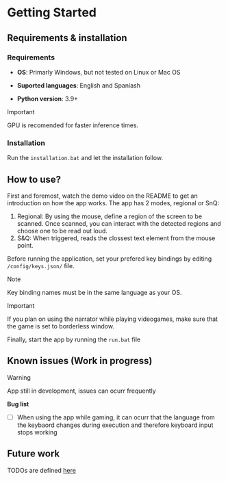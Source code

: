 # Getting Started
## Requirements & installation
### Requirements
- **OS**: Primarly Windows, but not tested on Linux or Mac OS

- **Suported languages**: English and Spaniash

- **Python version**: 3.9+
  
> [!IMPORTANT]
> GPU is recomended for faster inference times.

### Installation
Run the `installation.bat` and let the installation follow.

## How to use?
First and foremost, watch the demo video on the README to get an introduction on how the app works.
The app has 2 modes, regional or SnQ:

1. Regional: By using the mouse, define a region of the screen to be scanned. Once scanned, you can interact with the detected regions and choose one to be read out loud.
2. S&Q: When triggered, reads the clossest text element from the mouse point.  

Before running the application, set your prefered key bindings by editing `/config/keys.json/` file.

> [!NOTE]
> Key binding names must be in the same language as your OS.

> [!IMPORTANT]
> If you plan on using the narrator while playing videogames, make sure that the game is set to borderless window.

Finally, start the app by running the `run.bat` file

## Known issues (Work in progress)
> [!WARNING]
> App still in development, issues can ocurr frequently 

**Bug list**
- [ ] When using the app while gaming, it can ocurr that the language from the keybaord changes during execution and therefore keyboard input stops working
  
## Future work
TODOs are defined [here](https://github.com/arcb01/gaming-narrator/blob/main/docs/todos.md)


